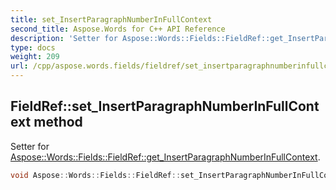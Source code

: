 ```yaml
---
title: set_InsertParagraphNumberInFullContext
second_title: Aspose.Words for C++ API Reference
description: 'Setter for Aspose::Words::Fields::FieldRef::get_InsertParagraphNumberInFullContext.'
type: docs
weight: 209
url: /cpp/aspose.words.fields/fieldref/set_insertparagraphnumberinfullcontext/
---
```

## FieldRef::set_InsertParagraphNumberInFullContext method


Setter for [Aspose::Words::Fields::FieldRef::get_InsertParagraphNumberInFullContext](../get_insertparagraphnumberinfullcontext/).

```cpp
void Aspose::Words::Fields::FieldRef::set_InsertParagraphNumberInFullContext(bool value)
```

